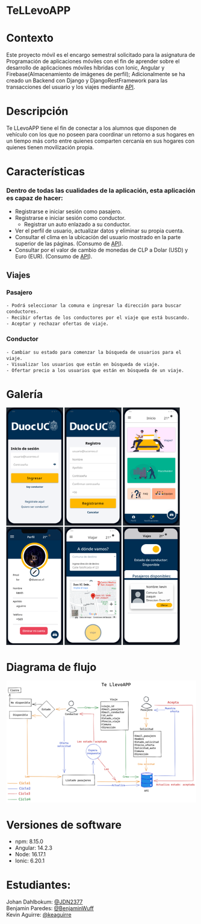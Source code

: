 # TeLLevoAPP

# Contexto
Este proyecto móvil es el encargo semestral solicitado para la asignatura de Programación de aplicaciones móviles con el fin de aprender sobre el desarrollo de aplicaciones móviles híbridas con Ionic, Angular y Firebase(Almacenamiento de imágenes de perfil); Adicionalmente se ha creado un Backend con Django y DjangoRestFramework para las transacciones del usuario y los viajes mediante [API](https://github.com/keaguirre/djangoBackend).<br> 
# Descripción
Te LLevoAPP tiene el fin de conectar a los alumnos que disponen de vehículo con los que no poseen para coordinar un retorno a sus hogares en un tiempo más corto entre quienes comparten cercanía en sus hogares con quienes tienen movilización propia.

# Características
### Dentro de todas las cualidades de la aplicación, esta aplicación es capaz de hacer:
- Registrarse e iniciar sesión como pasajero.
- Registrarse e iniciar sesión como conductor.
    - Registrar un auto enlazado a su conductor.
- Ver el perfil de usuario, actualizar datos y eliminar su propia cuenta.
- Consultar el clima en la ubicación del usuario mostrado en la parte superior de las páginas. (Consumo de [API](https://openweathermap.org/api)).
- Consultar por el valor de cambio de monedas de CLP a Dolar (USD) y Euro (EUR). (Consumo de [API](https://mindicador.cl/)).
## Viajes
### Pasajero
    - Podrá seleccionar la comuna e ingresar la dirección para buscar conductores.
    - Recibir ofertas de los conductores por el viaje que está buscando.
    - Aceptar y rechazar ofertas de viaje.
### Conductor
    - Cambiar su estado para comenzar la búsqueda de usuarios para el viaje.
    - Visualizar los usuarios que están en búsqueda de viaje.
    - Ofertar precio a los usuarios que están en búsqueda de un viaje.

# Galería
<img src="https://github.com/keaguirre/prograMovil/blob/master/Screenshots/login.png?raw=true" width="30%"></img> <img src="https://github.com/keaguirre/prograMovil/blob/master/Screenshots/registro.png?raw=true" width="30%"></img> <img src="https://github.com/keaguirre/prograMovil/blob/master/Screenshots/inicio.png?raw=true" width="30%"></img> <img src="https://github.com/keaguirre/prograMovil/blob/master/Screenshots/perfilUsuarios.png?raw=true" width="30%"></img> <img src="https://github.com/keaguirre/prograMovil/blob/master/Screenshots/viajePasajero.png?raw=true" width="30%"></img> <img src="https://github.com/keaguirre/prograMovil/blob/master/Screenshots/listadoPasajeros.png" width="30%"></img> 

# Diagrama de flujo
<img src="https://github.com/keaguirre/prograMovil/blob/master/Screenshots/Diagram.png?raw=true">

# Versiones de software
- npm: 8.15.0
- Angular: 14.2.3
- Node: 16.17.1
- Ionic: 6.20.1

# Estudiantes:
Johan Dahlbokum: [@JDN2377](https://github.com/JDN2377)<br>
Benjamin Paredes: [@BenjaminWuff](https://github.com/BenjaminWuff)<br>
Kevin Aguirre: [@keaguirre](https://github.com/keaguirre)
